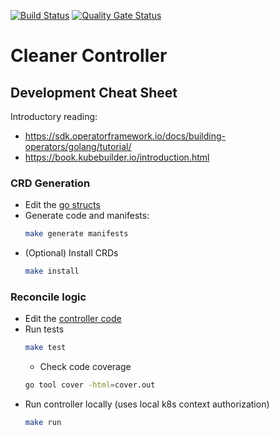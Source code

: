 [![Build Status](https://drone-robots.vtex.com/api/badges/vtex/cleaner-controller/status.svg?ref=refs/heads/main)](https://drone-robots.vtex.com/vtex/cleaner-controller) [![Quality Gate Status](https://sonarcloud.io/api/project_badges/measure?project=vtex_cleaner-controller&metric=alert_status)](https://sonarcloud.io/summary/new_code?id=vtex_cleaner-controller)

# Cleaner Controller

## Development Cheat Sheet

Introductory reading:
- https://sdk.operatorframework.io/docs/building-operators/golang/tutorial/
- https://book.kubebuilder.io/introduction.html

### CRD Generation

- Edit the [go structs](./api/v1alpha1/conditionalttl_types.go)
- Generate code and manifests:
	```bash
	make generate manifests
	```
- (Optional) Install CRDs
	```bash
	make install
	```

### Reconcile logic

- Edit the [controller code](./controllers/conditionalttl_controller.go)
- Run tests
	```bash
	make test
	```
	- Check code coverage
	```bash
	go tool cover -html=cover.out
	```
- Run controller locally (uses local k8s context authorization)
	```bash
	make run
	```
	
